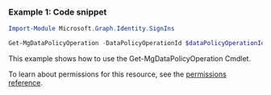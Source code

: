 ### Example 1: Code snippet

```powershellImport-Module Microsoft.Graph.Identity.SignIns

Get-MgDataPolicyOperation -DataPolicyOperationId $dataPolicyOperationId
```
This example shows how to use the Get-MgDataPolicyOperation Cmdlet.
To learn about permissions for this resource, see the [permissions reference](/graph/permissions-reference).

